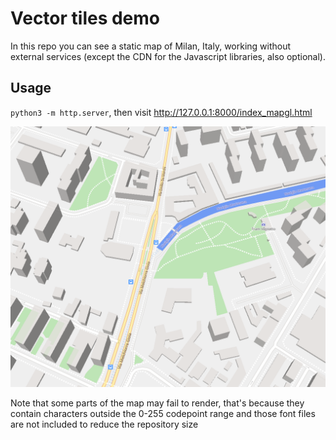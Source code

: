# Vector tiles demo

In this repo you can see a static map of Milan, Italy, working without external services (except the CDN for the Javascript libraries, also optional).


## Usage

`python3 -m http.server`, then visit http://127.0.0.1:8000/index_mapgl.html


![the resulting map](screenshot.png)

Note that some parts of the map may fail to render, that's because they contain characters outside the 0-255 codepoint range and those font files are not included to reduce the repository size